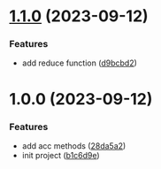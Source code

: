 # [1.1.0](https://github.com/EsunR/semantic-release-demo/compare/v1.0.0...v1.1.0) (2023-09-12)


### Features

* add reduce function ([d9bcbd2](https://github.com/EsunR/semantic-release-demo/commit/d9bcbd21659e4a6963dacd0790877f9dfaca5759))

# 1.0.0 (2023-09-12)


### Features

* add acc methods ([28da5a2](https://github.com/EsunR/semantic-release-demo/commit/28da5a2791b87b379b7c74295f3817556594b04b))
* init project ([b1c6d9e](https://github.com/EsunR/semantic-release-demo/commit/b1c6d9e994963389e4f413b3a9984fbcee3ceccf))
